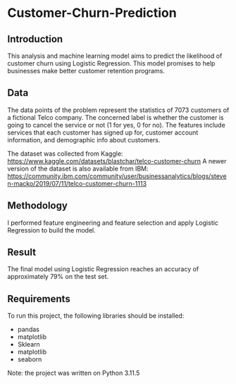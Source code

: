 # Customer-Churn-Prediction

## Introduction
This analysis and machine learning model aims to predict the likelihood of customer churn using Logistic Regression. This model promises to help businesses make better customer retention programs.

## Data
The data points of the problem represent the statistics of 7073 customers of  a fictional Telco company. The concerned label is whether the customer is going to cancel the service or not (1 for yes, 0 for no). The features include services that each customer has signed up for, customer account information, and demographic info about customers. 

The dataset was collected from Kaggle: https://www.kaggle.com/datasets/blastchar/telco-customer-churn
A newer version of the dataset is also available from IBM: https://community.ibm.com/community/user/businessanalytics/blogs/steven-macko/2019/07/11/telco-customer-churn-1113

## Methodology
I performed feature engineering and feature selection and apply Logistic Regression to build the model.

## Result
The final model using Logistic Regression reaches an accuracy of approximately 79% on the test set.

## Requirements
To run this project, the following libraries should be installed:
<ul>
  <li>pandas</li>
  <li>matplotlib</li>
  <li>Sklearn</li>
  <li>matplotlib</li>
  <li>seaborn</li>
</ul>
Note: the project was written on Python 3.11.5

